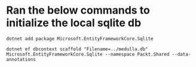 

# Ran the below commands to initialize the local sqlite db
`dotnet add package Microsoft.EntityFrameworkCore.Sqlite`

`dotnet ef dbcontext scaffold "Filename=../medulla.db" Microsoft.EntityFrameworkCore.Sqlite --namespace Packt.Shared --data-annotations`
